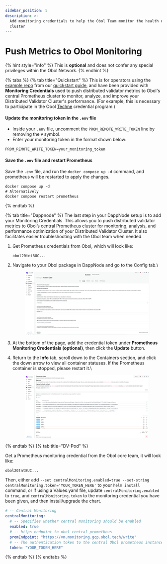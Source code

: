 ```yaml
---
sidebar_position: 5
description: >-
  Add monitoring credentials to help the Obol Team monitor the health of your
  cluster
---
```


# Push Metrics to Obol Monitoring

{% hint style="info" %}
This is **optional** and does not confer any special privileges within the Obol Network.
{% endhint %}

{% tabs %}
{% tab title="Quickstart" %}
This is for operators using the [example repo](https://github.com/ObolNetwork/charon-distributed-validator-node) from our [quickstart guide](http://docs.obol.org/run-a-dv/start/quickstart_overview), and have been provided with **Monitoring Credentials** used to push distributed validator metrics to Obol's central Prometheus cluster to monitor, analyze, and improve your Distributed Validator Cluster's performance. (For example, this is necessary to participate in the Obol [Techne](https://squadstaking.com/techne) credential program.)

#### Update the monitoring token in the `.env` file

* Inside your `.env` file, uncomment the `PROM_REMOTE_WRITE_TOKEN` line by removing the `#` symbol.
* Enter your monitoring token in the format shown below:

```shell
PROM_REMOTE_WRITE_TOKEN=your_monitoring_token
```

#### Save the `.env` file and restart Prometheus

Save the `.env` file, and run the `docker compose up -d` command, and prometheus will be restarted to apply the changes.

```shell
docker compose up -d
# Alternatively
docker compose restart prometheus
```
{% endtab %}

{% tab title="Dappnode" %}
The last step in your DappNode setup is to add your Monitoring Credentials. This allows you to push distributed validator metrics to Obol’s central Prometheus cluster for monitoring, analysis, and performance optimization of your Distributed Validator Cluster. It also facilitates easier troubleshooting with the Obol team when needed.

1.  Get Prometheus credentials from Obol, which will look like:

    ```
    obol20tnt8UC...
    ```
2.  Navigate to your Obol package in DappNode and go to the Config tab.\\

    <figure><img src="../../.gitbook/assets/image (85).png" alt=""><figcaption></figcaption></figure>
3. At the bottom of the page, add the credential token under **Prometheus Monitoring Credentials (optional)**, then click the **Update** button.
4.  Return to the **Info** tab, scroll down to the Containers section, and click the down arrow to view all container statuses. If the Prometheus container is stopped, please restart it.\\

    <figure><img src="../../.gitbook/assets/image (86).png" alt=""><figcaption></figcaption></figure>
{% endtab %}
{% tab title="DV-Pod" %}

Get a Prometheus monitoring credential from the Obol core team, it will look like:

```log
obol20tnt8UC...
```

Then, either add `--set centralMonitoring.enabled=true --set-string centralMonitoring.token='YOUR_TOKEN_HERE'` to your `helm install` command, or if using a Values.yaml file, update `centralMonitoring.enabled` to `true`, and `centralMonitoring.token` to the monitoring credential you have been given, and then install/upgrade the chart.

```yaml
# -- Central Monitoring
centralMonitoring:
  # -- Specifies whether central monitoring should be enabled
  enabled: true
  # -- https endpoint to obol central prometheus
  promEndpoint: "https://vm.monitoring.gcp.obol.tech/write"
  # -- The authentication token to the central Obol prometheus instance
  token: "YOUR_TOKEN_HERE"
```
{% endtab %}
{% endtabs %}
